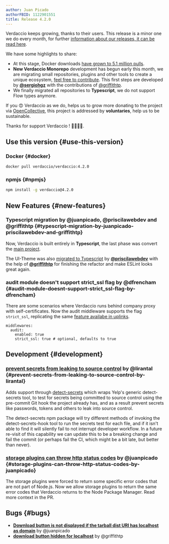 ```yaml
---
author: Juan Picado
authorFBID: 1122901551
title: Release 4.2.0
---
```


Verdaccio keeps growing, thanks to their users. This release is a minor one we do every month, for further
[information about our releases, it can be read here](https://github.com/verdaccio/contributing/blob/master/RELEASES.md).

We have some highlights to share:

- At this stage, Docker downloads [have grown to 5.1 million pulls](https://dockeri.co/image/verdaccio/verdaccio).
- **New Verdaccio Monorepo** development has begun early this month, we are migrating small repositories, plugins and other tools to create a unique ecosystem, [feel free to contribute](https://github.com/verdaccio/monorepo). This first steps are developed by [**@sergiohgz**](https://github.com/sergiohgz) with the contributions of [@griffithtp](https://github.com/griffithtp).
- We finally migrated all repositories to **Typescript**, we do not support Flow types anymore.

If you 😍 Verdaccio as we do, helps us to grow more donating to the project via [OpenCollective](https://opencollective.com/verdaccio), this project is addressed by **voluntaries**, help us to be sustainable.

Thanks for support Verdaccio ! 👏👏👏👏.

<!--truncate-->

## Use this version {#use-this-version}

### Docker {#docker}

```bash
docker pull verdaccio/verdaccio:4.2.0
```

### npmjs {#npmjs}

```bash
npm install -g verdaccio@4.2.0
```

## New Features {#new-features}

### Typescript migration by @juanpicado, @priscilawebdev and @griffithtp {#typescript-migration-by-juanpicado-priscilawebdev-and-griffithtp}

Now, Verdaccio is built entirely in **Typescript**, the last phase was convert the [main project](https://github.com/verdaccio/verdaccio/issues/1166).

The UI-Theme was also [migrated to Typescript](https://github.com/verdaccio/ui/pull/47) by [**@priscilawebdev**](https://github.com/priscilawebdev) with the help of [**@griffithtp**](https://github.com/verdaccio/ui/pulls?q=is%3Apr+author%3Agriffithtp) for finishing the refactor and make ESLint looks great again.

### audit module doesn't support strict_ssl flag by @dfrencham {#audit-module-doesnt-support-strict_ssl-flag-by-dfrencham}

There are some scenarios where Verdaccio runs behind company proxy with self-certificates. Now the audit middleware supports the flag `strict_ssl`, replicating the same [feature availabe in uplinks](https://verdaccio.org/docs/en/uplinks#configuration).

```
middlewares:
  audit:
    enabled: true
    strict_ssl: true # optional, defaults to true
```

## Development {#development}

### [prevent secrets from leaking to source control](https://github.com/verdaccio/verdaccio/pull/1373) by @lirantal {#prevent-secrets-from-leaking-to-source-control-by-lirantal}

Adds support through [detect-secrets](https://github.com/Yelp/detect-secrets) which wraps Yelp's generic detect-secrets tool, to test for secrets being committed to source control using the pre-commit Git hook the project already has, and as a result prevent secrets like passwords, tokens and others to leak into source control.

The detect-secrets npm package will try different methods of invoking the detect-secrets-hook tool to run the secrets test for each file, and if it isn't able to find it will silently fail to not interrupt developer workflow. In a future re-visit of this capability we can update this to be a breaking change and fail the commit (or perhaps fail the CI, which might be a bit late, but better than never).

### [storage plugins can throw http status codes](https://github.com/verdaccio/verdaccio/pull/1360) by @juanpicado {#storage-plugins-can-throw-http-status-codes-by-juanpicado}

The storage plugins were forced to return some specific error codes that are not part of Node.js. Now we allow storage plugins to return the same error codes that Verdaccio returns to the Node Package Manager. Read more context in the PR.

## Bugs {#bugs}

- [**Download button is not displayed if the tarball dist URI has localhost as domain**](https://github.com/verdaccio/ui/issues/76) by @juanpicado
- [**download button hidden for localhost**](https://github.com/verdaccio/ui/pull/101) by @griffithtp
